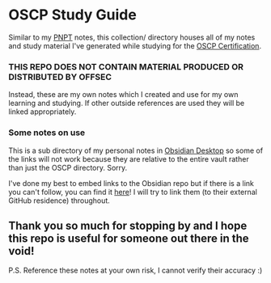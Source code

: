 
# OSCP Study Guide
Similar to my [PNPT](../PNPT/README.md) notes, this collection/ directory houses all of my notes and study material I've generated while studying for the [OSCP Certification](https://www.offsec.com/courses/pen-200/).
### THIS REPO DOES NOT CONTAIN MATERIAL PRODUCED OR DISTRIBUTED BY OFFSEC
Instead, these are my own notes which I created and use for my own learning and studying. If other outside references are used they will be linked appropriately.
### Some notes on use
This is a sub directory of my personal notes in [Obsidian Desktop](https://obsidian.md/) so some of the links will not work because they are relative to the entire vault rather than just the OSCP directory. Sorry.

I've done my best to embed links to the Obsidian repo but if there is a link you can't follow, you can find it [here](https://github.com/TrshPuppy/obsidian-notes)! I will try to link them (to their external GitHub residence) throughout.
## Thank you so much for stopping by and I hope this repo is useful for someone out there in the void!
P.S. Reference these notes at your own risk, I cannot verify their accuracy :)